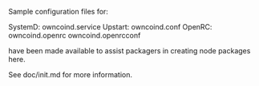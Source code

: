 Sample configuration files for:

SystemD: owncoind.service
Upstart: owncoind.conf
OpenRC:  owncoind.openrc
         owncoind.openrcconf

have been made available to assist packagers in creating node packages here.

See doc/init.md for more information.
